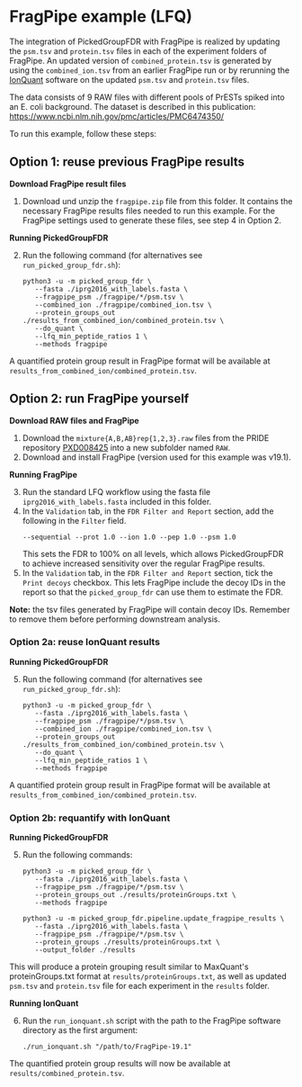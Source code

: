 # FragPipe example (LFQ)

The integration of PickedGroupFDR with FragPipe is realized by updating the `psm.tsv` and `protein.tsv` files in each of the experiment folders of FragPipe. An updated version of `combined_protein.tsv` is generated by using the `combined_ion.tsv` from an earlier FragPipe run or by rerunning the [IonQuant](https://ionquant.nesvilab.org/) software on the updated `psm.tsv` and `protein.tsv` files.

The data consists of 9 RAW files with different pools of PrESTs spiked into an E. coli background.
The dataset is described in this publication: https://www.ncbi.nlm.nih.gov/pmc/articles/PMC6474350/

To run this example, follow these steps:

## Option 1: reuse previous FragPipe results

**Download FragPipe result files**

1. Download und unzip the `fragpipe.zip` file from this folder. It contains the necessary FragPipe results files needed to run this example. For the FragPipe settings used to generate these files, see step 4 in Option 2.

**Running PickedGroupFDR**

2. Run the following command (for alternatives see `run_picked_group_fdr.sh`):
   ```
   python3 -u -m picked_group_fdr \
      --fasta ./iprg2016_with_labels.fasta \
      --fragpipe_psm ./fragpipe/*/psm.tsv \
      --combined_ion ./fragpipe/combined_ion.tsv \
      --protein_groups_out ./results_from_combined_ion/combined_protein.tsv \
      --do_quant \
      --lfq_min_peptide_ratios 1 \
      --methods fragpipe
   ```

A quantified protein group result in FragPipe format will be available at `results_from_combined_ion/combined_protein.tsv`.


## Option 2: run FragPipe yourself

**Download RAW files and FragPipe**

1. Download the `mixture{A,B,AB}rep{1,2,3}.raw` files from the PRIDE repository [PXD008425](https://www.ebi.ac.uk/pride/archive/projects/PXD008425) into a new subfolder named `RAW`.
2. Download and install FragPipe (version used for this example was v19.1).

**Running FragPipe**

3. Run the standard LFQ workflow using the fasta file `iprg2016_with_labels.fasta` included in this folder.
4. In the `Validation` tab, in the `FDR Filter and Report` section, add the following in the `Filter` field.
   ```
   --sequential --prot 1.0 --ion 1.0 --pep 1.0 --psm 1.0
   ```
   This sets the FDR to 100% on all levels, which allows PickedGroupFDR to achieve increased sensitivity over the regular FragPipe results.
5. In the `Validation` tab, in the `FDR Filter and Report` section, tick the `Print decoys` checkbox.
   This lets FragPipe include the decoy IDs in the report so that the `picked_group_fdr` can use them to estimate the FDR.
   
**Note:** the tsv files generated by FragPipe will contain decoy IDs. Remember to remove them before performing downstream analysis.


### Option 2a: reuse IonQuant results

**Running PickedGroupFDR**

5. Run the following command (for alternatives see `run_picked_group_fdr.sh`):
   ```
   python3 -u -m picked_group_fdr \
      --fasta ./iprg2016_with_labels.fasta \
      --fragpipe_psm ./fragpipe/*/psm.tsv \
      --combined_ion ./fragpipe/combined_ion.tsv \
      --protein_groups_out ./results_from_combined_ion/combined_protein.tsv \
      --do_quant \
      --lfq_min_peptide_ratios 1 \
      --methods fragpipe
   ```

A quantified protein group result in FragPipe format will be available at `results_from_combined_ion/combined_protein.tsv`.


### Option 2b: requantify with IonQuant

**Running PickedGroupFDR**

5. Run the following commands:
   ```
   python3 -u -m picked_group_fdr \
      --fasta ./iprg2016_with_labels.fasta \
      --fragpipe_psm ./fragpipe/*/psm.tsv \
      --protein_groups_out ./results/proteinGroups.txt \
      --methods fragpipe
   
   python3 -u -m picked_group_fdr.pipeline.update_fragpipe_results \
      --fasta ./iprg2016_with_labels.fasta \
      --fragpipe_psm ./fragpipe/*/psm.tsv \
      --protein_groups ./results/proteinGroups.txt \
      --output_folder ./results
   ```

This will produce a protein grouping result similar to MaxQuant's proteinGroups.txt format at `results/proteinGroups.txt`, as well as updated `psm.tsv` and `protein.tsv` file for each experiment in the `results` folder.

**Running IonQuant**

6. Run the `run_ionquant.sh` script with the path to the FragPipe software directory as the first argument:
   ```
   ./run_ionquant.sh "/path/to/FragPipe-19.1"
   ```

The quantified protein group results will now be available at `results/combined_protein.tsv`.